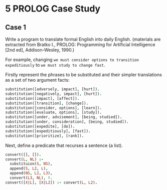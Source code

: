# 5 PROLOG Case Study

## Case 1

Write a program to translate formal English into daily English. (materials are extracted from Bratko I., PROLOG: Programming for Artificial Intelligence [2nd ed], Addison-Wesley, 1990.)

For example, changing `we must consider options to transition expeditiously` to `we must study to change fast`.

Firstly represent the phrases to be substituted and their simpler translations as a set of two argument facts:
```prolog
substitution([adversely, impact], [hurt]).
substitution([negatively, impact], [hurt]).
substitution([impact], [affect]).
substitution([transition], [change]).
substitution([consider, options], [learn]).
substitution([evaluate, options], [study]).
substitution([under, advisement], [being, studied]).
substitution([under, consideration], [being, studied]).
substitution([expedite], [do]).
substitution([expeditiously], [fast]).
substitution([prioritize], [rank]).
```

Next, define a predicate that recurses a sentence (a list).
```prolog
convert([], []).
convert(L, NL) :-
  substituion(S, NS),
  append(S, L2, L),
  append(NS, L2, L3),
  convert(L3, NL), !.
convert([X|L], [X|L2]) :- convert(L, L2).
```
